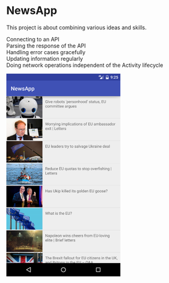 # NewsApp

This project is about combining various ideas and skills.

Connecting to an API<br />
Parsing the response of the API<br />
Handling error cases gracefully<br />
Updating information regularly<br />
Doing network operations independent of the Activity lifecycle<br />

<img src="/NewsApp/images/1.png" width="300px">
